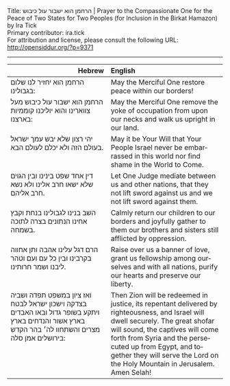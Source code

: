 <html>
<head></head>
<body>
Title: הרחמן הוא ישבור עול כיבוש | Prayer to the Compassionate One for the Peace of Two States for Two Peoples (for Inclusion in the Birkat Hamazon) by Ira Tick<br />
Primary contributor: ira.tick<br />
For attribution and license, please consult the following URL: <a href="http://opensiddur.org/?p=9371">http://opensiddur.org/?p=9371</a>
<p />
<hr />

<table style="margin-left: auto;margin-right: auto;" class="draggable">
<thead><tr><th id="x" style="text-align: right;">Hebrew</th><th style="text-align: left;">English</th></tr></thead>
<tbody>
<tr>
<td style="vertical-align:top;" width="46%">
<div class="liturgy" lang="he">
הרחמן הוא יחזיר לנו שלום בגבולינו:
</span></div></td>
 
<td style="vertical-align:top;" width="53%"><div class="english" lang="en">
May the Merciful One restore peace within our borders!
</div></td></tr>


<tr><td style="vertical-align:top;" width="46%"><div class="liturgy" lang="he">
הרחמן הוא ישבור עול כיבוש מעל צווארינו 
והוא יוליכנו קוממיות בארצנו:
</span></div></td>
 
<td style="vertical-align:top;" width="53%"><div class="english" lang="en">
May the Merciful One remove the yoke of occupation from upon our necks 
and walk us upright in our land.
</div></td></tr>
    
    
<tr><td style="vertical-align:top;" width="46%"><div class="liturgy" lang="he">
יהי רצון שלא יבש עמך ישראל בעולם הזה 
ולא יכלם לעולם הבא. 
</span></div></td>
 
<td style="vertical-align:top;" width="53%"><div class="english" lang="en">
May it be Your Will that Your People Israel never be embarrassed in this world 
nor find shame in the World to Come. 
</div></td></tr>
    
    
<tr><td style="vertical-align:top;" width="46%"><div class="liturgy" lang="he">
דין אחד שפט בינינו ובין הגוים 
שלא ישאו חרב אלינו 
ולא נשא חרב אליהם. 
</span></div></td>
 
<td style="vertical-align:top;" width="53%"><div class="english" lang="en">
Let One Judge mediate between us and other nations, 
that they not lift sword against us 
and we not lift sword against them. 
</div></td></tr>
    
    
<tr><td style="vertical-align:top;" width="46%"><div class="liturgy" lang="he">
השב בנינו לגבולינו בנחת 
וקבץ אחינו הנתונים בצרה לתוכה בשמחה. 
</span></div></td>
 
<td style="vertical-align:top;" width="53%"><div class="english" lang="en">
Calmly return our children to our borders 
and joyfully gather to them our brothers and sisters still afflicted by oppression. 
</div></td></tr>
    
    
<tr><td style="vertical-align:top;" width="46%"><div class="liturgy" lang="he">
הרם דגל עלינו אהבה 
ותן אחווה בקרבינו 
ובין כל עם ועם 
וטהר ליבנו 
ושמר חרותינו.
</span></div></td>
 
<td style="vertical-align:top;" width="53%"><div class="english" lang="en">
Raise over us a banner of love, 
grant us fellowship among ourselves 
and with all nations, 
purify our hearts 
and preserve our liberty.
</div></td></tr>
    
    
<tr><td style="vertical-align:top;" width="46%"><div class="liturgy" lang="he">
ואז ציון במשפט תפדה 
ושביה בצדקה 
וישכון ישראל לבטח 
ויתקע בשופר גדול 
ובאו האבדים בארץ אשור 
והנדחים בארץ מצרים 
והשתחוו לה׳ 
בהר הקדש בירושלים 
אמן סלה: 
</span></div></td>
 
<td style="vertical-align:top;" width="53%"><div class="english" lang="en">
Then Zion will be redeemed in justice, 
its repentant delivered by righteousness, 
and Israel will dwell securely. 
The great shofar will sound, 
the captives will come forth from Syria 
and the persecuted up from Egypt, 
and together they will serve the Lord 
on the Holy Mountain in Jerusalem.  
Amen Selah!
</div></td></tr>
</tbody></table>
</body>
</html>